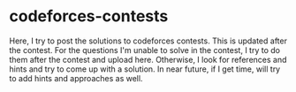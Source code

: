 # codeforces-contests
Here, I try to post the solutions to codeforces contests.
This is updated after the contest.
For the questions I'm unable to solve in the contest, I try to do them after the contest and upload here. Otherwise, I look for references and hints and try to come up with a solution.
In near future, if I get time, will try to add hints and approaches as well.
